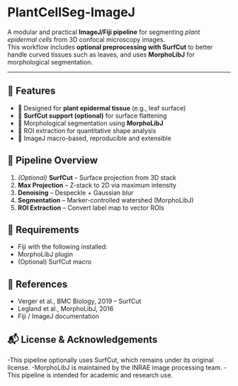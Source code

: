 # PlantCellSeg-ImageJ

A modular and practical **ImageJ/Fiji pipeline** for segmenting *plant epidermal cells* from 3D confocal microscopy images.  
This workflow includes **optional preprocessing with SurfCut** to better handle curved tissues such as leaves, and uses **MorphoLibJ** for morphological segmentation.

---

## 📌 Features

- 🔬 Designed for **plant epidermal tissue** (e.g., leaf surface)
- 🧼 **SurfCut support (optional)** for surface flattening
- 🧠 Morphological segmentation using **MorphoLibJ**
- 📏 ROI extraction for quantitative shape analysis
- 🔁 ImageJ macro-based, reproducible and extensible





## 🧪 Pipeline Overview

1. *(Optional)* **SurfCut** – Surface projection from 3D stack
2. **Max Projection** – Z-stack to 2D via maximum intensity
3. **Denoising** – Despeckle + Gaussian blur
4. **Segmentation** – Marker-controlled watershed (MorphoLibJ)
5. **ROI Extraction** – Convert label map to vector ROIs



## 📁 Requirements

- Fiji with the following installed:
- MorphoLibJ plugin
- (Optional) SurfCut macro



## 📖 References

- Verger et al., BMC Biology, 2019 – SurfCut
- Legland et al., MorphoLibJ, 2016
- Fiji / ImageJ documentation



## 📬 License & Acknowledgements

-This pipeline optionally uses SurfCut, which remains under its original license.
-MorphoLibJ is maintained by the INRAE image processing team.
-This pipeline is intended for academic and research use.
